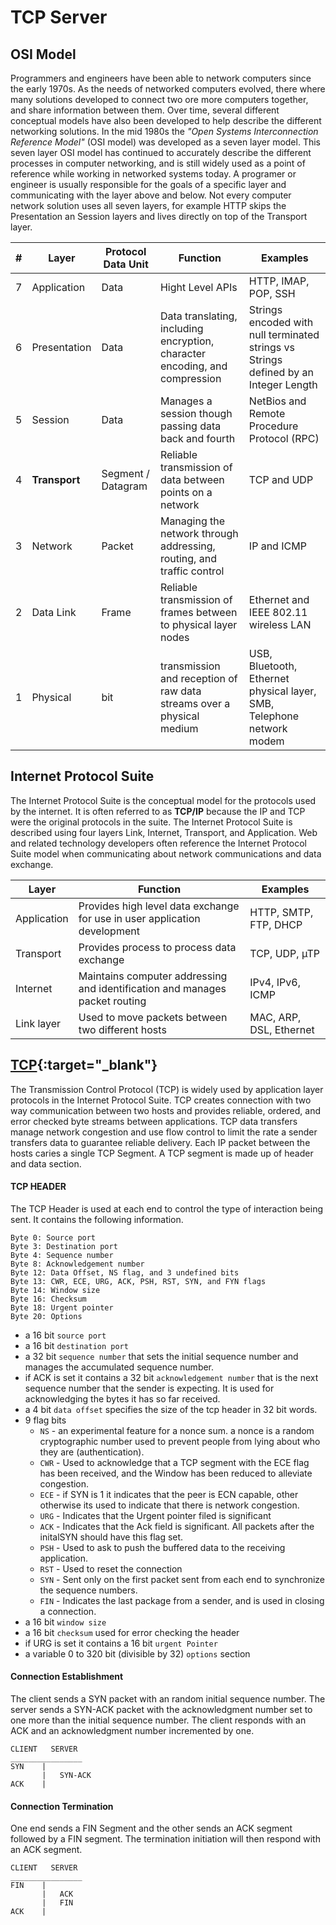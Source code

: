# TCP Server

## OSI Model
Programmers and engineers have been able to network computers since the early 1970s. As the needs of networked computers evolved, there where many solutions developed to connect two ore more computers together, and share information between them. Over time, several different conceptual models have also been developed to help describe the different networking solutions. In the mid 1980s the _"Open Systems Interconnection Reference Model"_ (OSI model) was developed as a seven layer model. This seven layer OSI model has continued to accurately describe the different processes in computer networking, and is still widely used as a point of reference while working in networked systems today. A programer or engineer is usually responsible for the goals of a specific layer and communicating with the layer above and below. Not every computer network solution uses all seven layers, for example HTTP skips the Presentation an Session layers and lives directly on top of the Transport layer.


| # | Layer | Protocol Data Unit | Function | Examples |
| --- | ---- | ----- | ----- | ----- |
| 7 | Application | Data | Hight Level APIs | HTTP, IMAP, POP, SSH |
| 6 | Presentation | Data | Data translating, including encryption, character encoding, and compression | Strings encoded with null terminated strings vs Strings defined by an Integer Length |
| 5 | Session | Data | Manages a session though passing data back and fourth | NetBios and Remote Procedure Protocol (RPC) |
| 4 | **Transport** | Segment / Datagram | Reliable transmission of data between points on a network | TCP and UDP |
| 3 | Network | Packet | Managing the network through addressing, routing, and traffic control | IP and ICMP
| 2 | Data Link | Frame | Reliable transmission of frames between to physical layer nodes | Ethernet and IEEE 802.11 wireless LAN |
| 1 | Physical | bit | transmission and reception of raw data streams over a physical medium | USB, Bluetooth, Ethernet physical layer, SMB, Telephone network modem |

## Internet Protocol Suite
The Internet Protocol Suite is the conceptual model for the protocols used by the internet. It is often referred to as **TCP/IP** because the IP and TCP were the original protocols in the suite. The Internet Protocol Suite is described using four layers Link, Internet, Transport, and Application. Web and related technology developers often reference the Internet Protocol Suite model when communicating about network communications and data exchange.

| Layer | Function | Examples |
| ---- | ---- | ---- |
| Application | Provides high level data exchange for use in user application development |  HTTP, SMTP, FTP, DHCP |
| Transport | Provides process to process data exchange | TCP, UDP, µTP|
| Internet | Maintains computer addressing and identification and manages packet routing | IPv4, IPv6, ICMP |
| Link layer | Used to move packets between two different hosts | MAC, ARP, DSL, Ethernet |

## [TCP](https://www.ietf.org/rfc/rfc793.txt){:target="_blank"}
The Transmission Control Protocol (TCP) is widely used by application layer protocols in the Internet Protocol Suite. TCP creates connection with two way communication between two hosts and provides reliable, ordered, and error checked byte streams between applications. TCP data transfers manage network congestion and use flow control to limit the rate a sender transfers data to guarantee reliable delivery. Each IP packet between the hosts caries a single TCP Segment. A TCP segment is made up of header and data section.

#### TCP HEADER
The TCP Header is used at each end to control the type of interaction being sent. It contains the following information.
```
Byte 0: Source port
Byte 3: Destination port
Byte 4: Sequence number
Byte 8: Acknowledgement number
Byte 12: Data Offset, NS flag, and 3 undefined bits
Byte 13: CWR, ECE, URG, ACK, PSH, RST, SYN, and FYN flags
Byte 14: Window size
Byte 16: Checksum
Byte 18: Urgent pointer
Byte 20: Options
```
* a 16 bit `source port`
* a 16 bit `destination port`
* a 32 bit `sequence number` that sets the initial sequence number and manages the accumulated sequence number.
* if ACK is set it contains a 32 bit `acknowledgement number` that is the next sequence number that the sender is expecting. It is used for acknowledging the bytes it has so far received.
* a 4 bit `data offset` specifies the size of the tcp header in 32 bit words.
* 9 flag bits
  * `NS` - an experimental feature for a nonce sum. a nonce is a random cryptographic number used to prevent people from lying about who they are (authentication).
  * `CWR` - Used to acknowledge that a TCP segment with the ECE flag has been received, and the Window has been reduced to alleviate congestion.
  * `ECE` - if SYN is 1 it indicates that the peer is ECN capable, other otherwise its used to indicate that there is network congestion.
  * `URG` - Indicates that the Urgent pointer filed is significant
  * `ACK` - Indicates that the Ack field is significant. All packets after the initalSYN should have this flag set.
  * `PSH` - Used to ask to push the buffered data to the receiving application.
  * `RST` - Used to reset the connection
  * `SYN` - Sent only on the first packet sent from each end to synchronize the sequence numbers.
  * `FIN` - Indicates the last package from a sender, and is used in closing a connection.
* a 16 bit `window size`
* a 16 bit `checksum` used for error checking the header
* if URG is set it contains a 16 bit `urgent Pointer`
* a variable 0 to 320 bit (divisible by 32) `options` section

#### Connection Establishment
The client sends a SYN packet with an random initial sequence number. The server sends a SYN-ACK packet with the acknowledgment number set to one more than the initial sequence number. The client responds with an ACK and an acknowledgment number incremented by one.
```
CLIENT   SERVER
________________
SYN    |
       |   SYN-ACK
ACK    |
```

#### Connection Termination
One end sends a FIN Segment and the other sends an ACK segment followed by a FIN segment. The termination initiation will then respond with an ACK segment.
```
CLIENT   SERVER
________________
FIN    |
       |   ACK
       |   FIN
ACK    |
```
